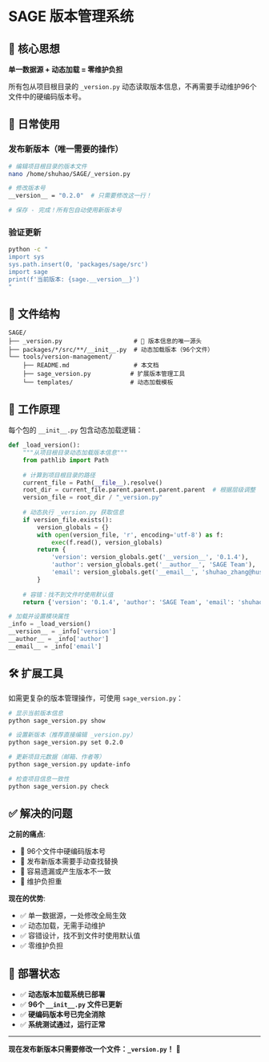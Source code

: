 # SAGE 版本管理系统

## 🎯 核心思想

**单一数据源 + 动态加载 = 零维护负担**

所有包从项目根目录的 `_version.py` 动态读取版本信息，不再需要手动维护96个文件中的硬编码版本号。

## 🚀 日常使用

### 发布新版本（唯一需要的操作）
```bash
# 编辑项目根目录的版本文件
nano /home/shuhao/SAGE/_version.py

# 修改版本号
__version__ = "0.2.0"  # 只需要修改这一行！

# 保存 - 完成！所有包自动使用新版本号
```

### 验证更新
```bash
python -c "
import sys
sys.path.insert(0, 'packages/sage/src')
import sage
print(f'当前版本: {sage.__version__}')
"
```

## 📁 文件结构

```
SAGE/
├── _version.py                    # 🎯 版本信息的唯一源头
├── packages/*/src/**/__init__.py  # 动态加载版本（96个文件）
└── tools/version-management/
    ├── README.md                  # 本文档
    ├── sage_version.py           # 扩展版本管理工具
    └── templates/                # 动态加载模板
```

## 🔧 工作原理

每个包的 `__init__.py` 包含动态加载逻辑：

```python
def _load_version():
    """从项目根目录动态加载版本信息"""
    from pathlib import Path
    
    # 计算到项目根目录的路径
    current_file = Path(__file__).resolve()
    root_dir = current_file.parent.parent.parent.parent  # 根据层级调整
    version_file = root_dir / "_version.py"
    
    # 动态执行 _version.py 获取信息
    if version_file.exists():
        version_globals = {}
        with open(version_file, 'r', encoding='utf-8') as f:
            exec(f.read(), version_globals)
        return {
            'version': version_globals.get('__version__', '0.1.4'),
            'author': version_globals.get('__author__', 'SAGE Team'),
            'email': version_globals.get('__email__', 'shuhao_zhang@hust.edu.cn')
        }
    
    # 容错：找不到文件时使用默认值
    return {'version': '0.1.4', 'author': 'SAGE Team', 'email': 'shuhao_zhang@hust.edu.cn'}

# 加载并设置模块属性
_info = _load_version()
__version__ = _info['version']
__author__ = _info['author']
__email__ = _info['email']
```

## 🛠️ 扩展工具

如需更复杂的版本管理操作，可使用 `sage_version.py`：

```bash
# 显示当前版本信息
python sage_version.py show

# 设置新版本（推荐直接编辑 _version.py）
python sage_version.py set 0.2.0

# 更新项目元数据（邮箱、作者等）
python sage_version.py update-info

# 检查项目信息一致性
python sage_version.py check
```

## ✅ 解决的问题

**之前的痛点**:
- 🔴 96个文件中硬编码版本号
- 🔴 发布新版本需要手动查找替换
- 🔴 容易遗漏或产生版本不一致
- 🔴 维护负担重

**现在的优势**:
- ✅ 单一数据源，一处修改全局生效
- ✅ 动态加载，无需手动维护
- ✅ 容错设计，找不到文件时使用默认值
- ✅ 零维护负担

## 🎉 部署状态

- ✅ **动态版本加载系统已部署**
- ✅ **96个 `__init__.py` 文件已更新**
- ✅ **硬编码版本号已完全消除**
- ✅ **系统测试通过，运行正常**

---

**现在发布新版本只需要修改一个文件：`_version.py`！** 🚀
